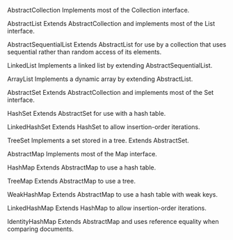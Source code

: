 AbstractCollection
Implements most of the Collection interface.

AbstractList
Extends AbstractCollection and implements most of the List interface.

AbstractSequentialList
Extends AbstractList for use by a collection that uses sequential rather than random access of its elements.

LinkedList
Implements a linked list by extending AbstractSequentialList.

ArrayList
Implements a dynamic array by extending AbstractList.

AbstractSet
Extends AbstractCollection and implements most of the Set interface.

HashSet
Extends AbstractSet for use with a hash table.

LinkedHashSet
Extends HashSet to allow insertion-order iterations.

TreeSet
Implements a set stored in a tree. Extends AbstractSet.


AbstractMap
Implements most of the Map interface.

HashMap
Extends AbstractMap to use a hash table.

TreeMap
Extends AbstractMap to use a tree.

WeakHashMap
Extends AbstractMap to use a hash table with weak keys.

LinkedHashMap
Extends HashMap to allow insertion-order iterations.

IdentityHashMap
Extends AbstractMap and uses reference equality when comparing documents.